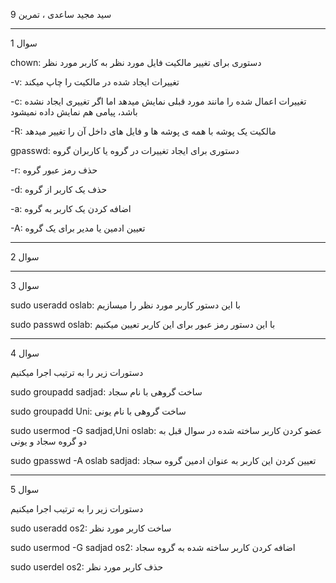 سید مجید ساعدی ، تمرین 9

--------------------------------------

سوال 1

chown: دستوری برای تغییر مالکیت فایل مورد نظر به کاربر مورد نظر

-v: تغییرات ایجاد شده در مالکیت را چاپ میکند

-c: تغییرات اعمال شده را مانند مورد قبلی نمایش میدهد اما اگر تغییری ایجاد نشده باشد، پیامی هم نمایش داده نمیشود

-R: مالکیت یک پوشه با همه ی پوشه ها و فایل های داخل آن را تغییر میدهد

gpasswd: دستوری برای ایجاد تغییرات در گروه یا کاربران گروه

-r: حذف رمز عبور گروه

-d: حذف یک کاربر از گروه

-a: اضافه کردن یک کاربر به گروه

-A: تعیین ادمین یا مدیر برای یک گروه

--------------------------------------

سوال 2

--------------------------------------

سوال 3

sudo useradd oslab: با این دستور کاربر مورد نظر را میسازیم

sudo passwd oslab: با این دستور رمز عبور برای این کاربر تعیین میکنیم

--------------------------------------

سوال 4

دستورات زیر را به ترتیب اجرا میکنیم

sudo groupadd sadjad: ساخت گروهی با نام سجاد

sudo groupadd Uni: ساخت گروهی با نام یونی

sudo usermod -G sadjad,Uni oslab: عضو کردن کاربر ساخته شده در سوال قبل به دو گروه سجاد و یونی

sudo gpasswd -A oslab sadjad: تعیین کردن این کاربر به عنوان ادمین گروه سجاد

--------------------------------------

سوال 5

دستورات زیر را به ترتیب اجرا میکنیم

sudo useradd os2: ساخت کاربر مورد نظر

sudo usermod -G sadjad os2: اضافه کردن کاربر ساخته شده به گروه سجاد

sudo userdel os2: حذف کاربر مورد نظر
